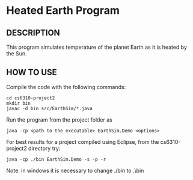 Heated Earth Program
====================

DESCRIPTION
-----------
  This program simulates temperature of the planet Earth as it is heated by the Sun.

HOW TO USE
----------

Compile the code with the following commands:

    cd cs6310-project2
    mkdir bin
    javac -d bin src/EarthSim/*.java
    
Run the program from the project folder as

    java -cp <path to the executable> EarthSim.Demo <options> 

For best results for a project compiled using Eclipse, from the cs6310-project2 directory try:

    java -cp ./bin EarthSim.Demo -s -p -r
    
Note: in windows it is necessary to change ./bin to .\bin
